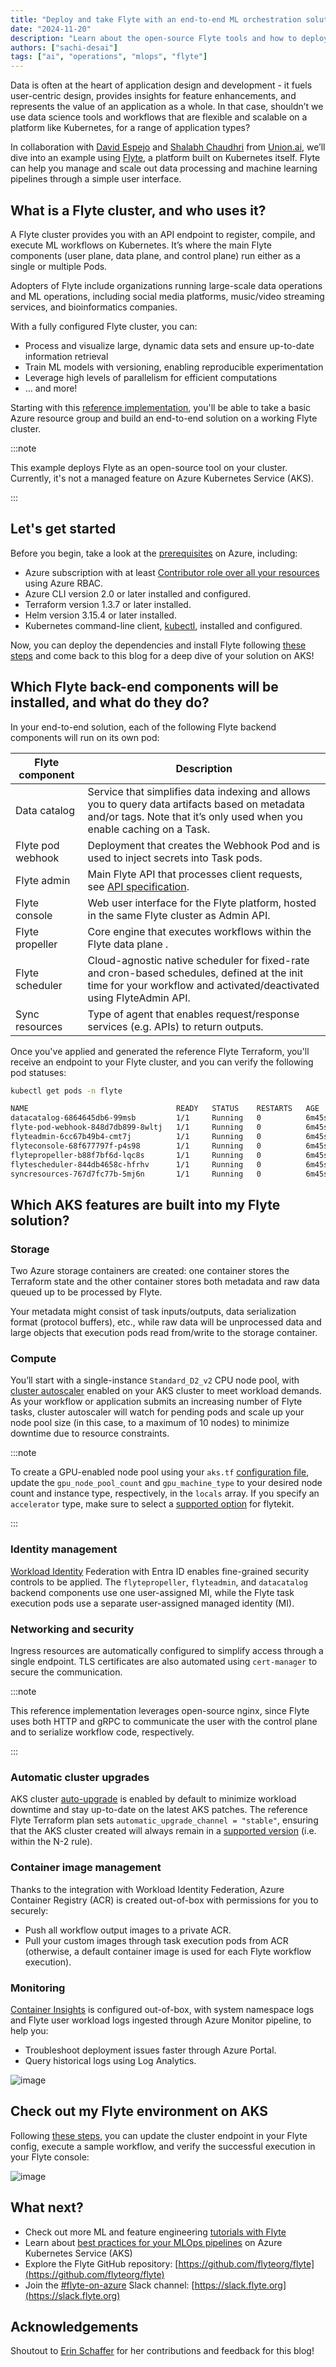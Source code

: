 ```yaml
---
title: "Deploy and take Flyte with an end-to-end ML orchestration solution on AKS"
date: "2024-11-20"
description: "Learn about the open-source Flyte tools and how to deploy them securely on Azure Kubernetes Service (AKS)"
authors: ["sachi-desai"]
tags: ["ai", "operations", "mlops", "flyte"]
---
```


Data is often at the heart of application design and development - it fuels user-centric design, provides insights for feature enhancements, and represents the value of an application as a whole. In that case, shouldn’t we use data science tools and workflows that are flexible and scalable on a platform like Kubernetes, for a range of application types?

In collaboration with [David Espejo](https://www.linkedin.com/in/davidmirror/) and [Shalabh Chaudhri](https://www.linkedin.com/in/shalabhchaudhri/) from [Union.ai](https://www.union.ai/), we’ll dive into an example using [Flyte](https://flyte.org/), a platform built on Kubernetes itself. Flyte can help you manage and scale out data processing and machine learning pipelines through a simple user interface.

<!-- truncate -->

## What is a Flyte cluster, and who uses it?

A Flyte cluster provides you with an API endpoint to register, compile, and execute ML workflows on Kubernetes. It’s where the main Flyte components (user plane, data plane, and control plane) run either as a single or multiple Pods.

Adopters of Flyte include organizations running large-scale data operations and ML operations, including social media platforms, music/video streaming services, and bioinformatics companies.

With a fully configured Flyte cluster, you can:

- Process and visualize large, dynamic data sets and ensure up-to-date information retrieval
- Train ML models with versioning, enabling reproducible experimentation
- Leverage high levels of parallelism for efficient computations
- … and more!

Starting with this [reference implementation](https://www.union.ai/blog-post/flyte-on-azure-a-reference-implementation), you'll be able to take a basic Azure resource group and build an end-to-end solution on a working Flyte cluster.

:::note

This example deploys Flyte as an open-source tool on your cluster. Currently, it's not a managed feature on Azure Kubernetes Service (AKS).

:::

## Let's get started

Before you begin, take a look at the [prerequisites](https://github.com/unionai-oss/deploy-flyte/blob/main/environments/azure/flyte-core/README.md#prerequisites) on Azure, including:

- Azure subscription with at least [Contributor role over all your resources](https://learn.microsoft.com/azure/role-based-access-control/built-in-roles/privileged#contributor) using Azure RBAC.
- Azure CLI version 2.0 or later installed and configured.
- Terraform version 1.3.7 or later installed.
- Helm version 3.15.4 or later installed.
- Kubernetes command-line client, [kubectl](https://kubernetes.io/docs/tasks/tools/install-kubectl/), installed and configured.

Now, you can deploy the dependencies and install Flyte following [these steps](https://github.com/unionai-oss/deploy-flyte/blob/main/environments/azure/flyte-core/README.md) and come back to this blog for a deep dive of your solution on AKS!

## Which Flyte back-end components will be installed, and what do they do?

In your end-to-end solution, each of the following Flyte backend components will run on its own pod:

| Flyte component   | Description                                                                                                                                                                       |
| ----------------- | --------------------------------------------------------------------------------------------------------------------------------------------------------------------------------- |
| Data catalog      | Service that simplifies data indexing and allows you to query data artifacts based on metadata and/or tags. Note that it’s only used when you enable caching on a Task.           |
| Flyte pod webhook | Deployment that creates the Webhook Pod and is used to inject secrets into Task pods.                                                                                             |
| Flyte admin       | Main Flyte API that processes client requests, see [API specification](https://docs.flyte.org/en/latest/api/flyteidl/docs/service/service.html#ref-flyteidl-service-admin-proto). |
| Flyte console     | Web user interface for the Flyte platform, hosted in the same Flyte cluster as Admin API.                                                                                         |
| Flyte propeller   | Core engine that executes workflows within the Flyte data plane .                                                                                                                 |
| Flyte scheduler   | Cloud-agnostic native scheduler for fixed-rate and cron-based schedules, defined at the init time for your workflow and activated/deactivated using FlyteAdmin API.               |
| Sync resources    | Type of agent that enables request/response services (e.g. APIs) to return outputs.                                                                                               |

Once you've applied and generated the reference Flyte Terraform, you'll receive an endpoint to your Flyte cluster, and you can verify the following pod statuses:

```bash
kubectl get pods -n flyte

NAME                                 READY   STATUS    RESTARTS   AGE
datacatalog-6864645db6-99msb         1/1     Running   0          6m45s
flyte-pod-webhook-848d7db899-8wltj   1/1     Running   0          6m45s
flyteadmin-6cc67b49b4-cmt7j          1/1     Running   0          6m45s
flyteconsole-68f677797f-p4s98        1/1     Running   0          6m45s
flytepropeller-b88f7bf6d-lqc8s       1/1     Running   0          6m45s
flytescheduler-844db4658c-hfrhv      1/1     Running   0          6m45s
syncresources-767d7fc77b-5mj6n       1/1     Running   0          6m45s
```

## Which AKS features are built into my Flyte solution?

### Storage

Two Azure storage containers are created: one container stores the Terraform state and the other container stores both metadata and raw data queued up to be processed by Flyte.

Your metadata might consist of task inputs/outputs, data serialization format (protocol buffers), etc., while raw data will be unprocessed data and large objects that execution pods read from/write to the storage container.

### Compute

You’ll start with a single-instance `Standard_D2_v2` CPU node pool, with [cluster autoscaler](https://learn.microsoft.com/azure/aks/cluster-autoscaler) enabled on your AKS cluster to meet workload demands. As your workflow or application submits an increasing number of Flyte tasks, cluster autoscaler will watch for pending pods and scale up your node pool size (in this case, to a maximum of 10 nodes) to minimize downtime due to resource constraints.

:::note

To create a GPU-enabled node pool using your `aks.tf` [configuration file](https://github.com/unionai-oss/deploy-flyte/blob/main/environments/azure/flyte-core/aks.tf), update the `gpu_node_pool_count` and `gpu_machine_type` to your desired node count and instance type, respectively, in the `locals` array. If you specify an `accelerator` type, make sure to select a [supported option](https://github.com/flyteorg/flytekit/blob/daeff3f5f0f36a1a9a1f86c5e024d1b76cdfd5cb/flytekit/extras/accelerators.py#L132-L160) for flytekit.

:::

### Identity management

[Workload Identity](https://learn.microsoft.com/azure/aks/workload-identity-overview) Federation with Entra ID enables fine-grained security controls to be applied. The `flytepropeller`, `flyteadmin`, and `datacatalog` backend components use one user-assigned MI, while the Flyte task execution pods use a separate user-assigned managed identity (MI).

### Networking and security

Ingress resources are automatically configured to simplify access through a single endpoint. TLS certificates are also automated using `cert-manager` to secure the communication.

:::note

This reference implementation leverages open-source nginx, since Flyte uses both HTTP and gRPC to communicate the user with the control plane and to serialize workflow code, respectively.

:::

### Automatic cluster upgrades

AKS cluster [auto-upgrade](https://learn.microsoft.com/azure/aks/auto-upgrade-cluster#cluster-auto-upgrade-channels) is enabled by default to minimize workload downtime and stay up-to-date on the latest AKS patches. The reference Flyte Terraform plan sets `automatic_upgrade_channel = "stable"`, ensuring that the AKS cluster created will always remain in a [supported version](https://learn.microsoft.com/azure/aks/auto-upgrade-cluster#best-practices-for-cluster-auto-upgrade) (i.e. within the N-2 rule).

### Container image management

Thanks to the integration with Workload Identity Federation, Azure Container Registry (ACR) is created out-of-box with permissions for you to securely:

- Push all workflow output images to a private ACR.
- Pull your custom images through task execution pods from ACR (otherwise, a default container image is used for each Flyte workflow execution).

### Monitoring

[Container Insights](https://learn.microsoft.com/azure/azure-monitor/containers/container-insights-analyze) is configured out-of-box, with system namespace logs and Flyte user workload logs ingested through Azure Monitor pipeline, to help you:

- Troubleshoot deployment issues faster through Azure Portal.
- Query historical logs using Log Analytics.

![image](flyte-admin-logs-view-log-analytics.png)

## Check out my Flyte environment on AKS

Following [these steps](https://github.com/unionai-oss/deploy-flyte/blob/main/environments/azure/flyte-core/README.md#test-your-deployment), you can update the cluster endpoint in your Flyte config, execute a sample workflow, and verify the successful execution in your Flyte console:

![image](successful-flyte-deployment-on-aks.png)

## What next?

- Check out more ML and feature engineering [tutorials with Flyte](https://docs.flyte.org/en/latest/flytesnacks/tutorials/index.html)
- Learn about [best practices for your MLOps pipelines](https://learn.microsoft.com/azure/aks/best-practices-ml-ops) on Azure Kubernetes Service (AKS)
- Explore the Flyte GitHub repository: [https://github.com/flyteorg/flyte](https://github.com/flyteorg/flyte)
- Join the [#flyte-on-azure](https://slack.flyte.org) Slack channel: [https://slack.flyte.org](https://slack.flyte.org)

## Acknowledgements

Shoutout to [Erin Schaffer](https://www.linkedin.com/in/erin-schaffer-65800215b/) for her contributions and feedback for this blog!
